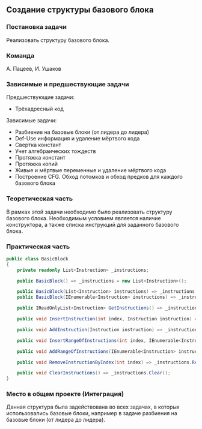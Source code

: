 ## Создание структуры базового блока

### Постановка задачи
Реализовать структуру базового блока.

### Команда
А. Пацеев, И. Ушаков

### Зависимые и предшествующие задачи
Предшествующие задачи:

* Трёхадресный код

Зависимые задачи:

* Разбиение на базовые блоки (от лидера до лидера)
* Def-Use информация и удаление мёртвого кода
* Свертка констант
* Учет алгебраических тождеств
* Протяжка констант
* Протяжка копий
* Живые и мёртвые переменные и удаление мёртвого кода
* Построение CFG. Обход потомков и обход предков для каждого базового блока

### Теоретическая часть
В рамках этой задачи необходимо было реализовать структуру базового блока. Необходимым условием является наличие конструктора, а также списка инструкций для заданного базового блока.

### Практическая часть
```csharp
public class BasicBlock
{
    private readonly List<Instruction> _instructions;

    public BasicBlock() => _instructions = new List<Instruction>();

    public BasicBlock(List<Instruction> instructions) => _instructions = instructions;
    public BasicBlock(IEnumerable<Instruction> instructions) => _instructions = instructions.ToList();

    public IReadOnlyList<Instruction> GetInstructions() => _instructions;

    public void InsertInstruction(int index, Instruction instruction) => _instructions.Insert(index, instruction);

    public void AddInstruction(Instruction instruction) => _instructions.Add(instruction);

    public void InsertRangeOfInstructions(int index, IEnumerable<Instruction> instruction) => _instructions.InsertRange(index, instruction);

    public void AddRangeOfInstructions(IEnumerable<Instruction> instruction) => _instructions.AddRange(instruction);

    public void RemoveInstructionByIndex(int index) => _instructions.RemoveAt(index);

    public void ClearInstructions() => _instructions.Clear();
}
```

### Место в общем проекте (Интеграция)
Данная структура была задействована во всех задачах, в которых использовались базовые блоки, например в задаче разбиения на базовые блоки (от лидера до лидера).
